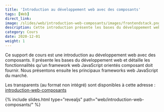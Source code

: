 ```yaml
---
title: 'Introduction au développement web avec des composants'
tags: [Web]
direct_link:
image: /slides/web/introduction-web-composants/images/frontendstack.png
description: Cette introduction présente les bases du développement web et détaille les fonctionnalités qu'un framework web JavaScript orientés composant doit fournir. 
category: Cours
date: 2020-12-01
weight: 1
---
```


Ce support de cours est une introduction au développement web avec des composants. Il présente les bases du développement web et détaille les fonctionnalités qu'un framework web JavaScript orientés composant doit fournir. Nous présentons ensuite les principaux frameworks web JavaScript du marché.

Les transparents (au format non intégré) sont disponibles à cette adresse : [introduction-web-composants](/slides/web/introduction-web-composants)

{% include slides.html type="revealjs" path="web/introduction-web-composants/" %}

